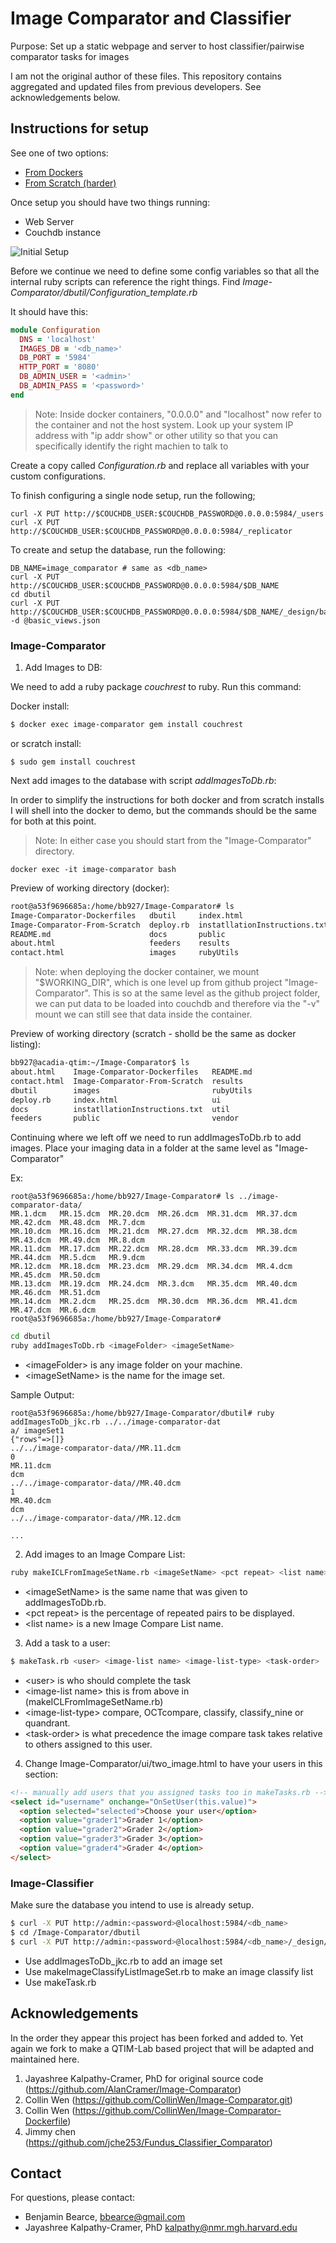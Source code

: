 # Image Comparator and Classifier

Purpose: Set up a static webpage and server to host classifier/pairwise comparator tasks for images 

I am not the original author of these files. This repository contains aggregated and updated files from previous developers. See acknowledgements below.


## Instructions for setup

See one of two options:

* [From Dockers](https://github.com/QTIM-Lab/Image-Comparator/tree/master/Image-Comparator-Dockerfiles)
* [From Scratch (harder)](https://github.com/QTIM-Lab/Image-Comparator/tree/master/Image-Comparator-From-Scratch)

Once setup you should have two things running:
* Web Server
* Couchdb instance

![Initial Setup](./images/initial_setup.jpg)


Before we continue we need to define some config variables so that all the internal ruby scripts can reference the right things. Find *Image-Comparator/dbutil/Configuration_template.rb*

It should have this:

```ruby
module Configuration
  DNS = 'localhost'
  IMAGES_DB = '<db_name>'
  DB_PORT = '5984'
  HTTP_PORT = '8080'
  DB_ADMIN_USER = '<admin>'
  DB_ADMIN_PASS = '<password>'
end
```
> Note: Inside docker containers, "0.0.0.0" and "localhost" now refer to the container and not the host system. Look up your system IP address with "ip addr show" or other utility so that you can specifically identify the right machien to talk to 

Create a copy called *Configuration.rb* and replace all variables with your custom configurations.


To finish configuring a single node setup, run the following;
```
curl -X PUT http://$COUCHDB_USER:$COUCHDB_PASSWORD@0.0.0.0:5984/_users
curl -X PUT http://$COUCHDB_USER:$COUCHDB_PASSWORD@0.0.0.0:5984/_replicator
```

To create and setup the database, run the following:
```
DB_NAME=image_comparator # same as <db_name>
curl -X PUT http://$COUCHDB_USER:$COUCHDB_PASSWORD@0.0.0.0:5984/$DB_NAME
cd dbutil
curl -X PUT http://$COUCHDB_USER:$COUCHDB_PASSWORD@0.0.0.0:5984/$DB_NAME/_design/basic_views -d @basic_views.json
```

### Image-Comparator

1. Add Images to DB:

We need to add a ruby package *couchrest* to ruby. Run this command:

Docker install:
```bash
$ docker exec image-comparator gem install couchrest
```
or scratch install:
```
$ sudo gem install couchrest
```

Next add images to the database with script *addImagesToDb.rb*:

In order to simplify the instructions for both docker and from scratch installs I will shell into the docker to demo, but the commands should be the same for both at this point.

> Note: In either case you should start from the "Image-Comparator" directory.

```
docker exec -it image-comparator bash
```

Preview of working directory (docker):
```bash
root@a53f9696685a:/home/bb927/Image-Comparator# ls
Image-Comparator-Dockerfiles   dbutil     index.html                     ui
Image-Comparator-From-Scratch  deploy.rb  instatllationInstructions.txt  util
README.md                      docs       public                         vendor
about.html                     feeders    results
contact.html                   images     rubyUtils
```
> Note: when deploying the docker container, we mount "$WORKING_DIR", which is one level up from github project "Image-Comparator". This is so at the same level as the github project folder, we can put data to be loaded into couchdb and therefore via the "-v" mount we can still see that data inside the container.

Preview of working directory (scratch - sholld be the same as docker listing):
```bash
bb927@acadia-qtim:~/Image-Comparator$ ls
about.html    Image-Comparator-Dockerfiles   README.md
contact.html  Image-Comparator-From-Scratch  results
dbutil        images                         rubyUtils
deploy.rb     index.html                     ui
docs          instatllationInstructions.txt  util
feeders       public                         vendor
```

Continuing where we left off we need to run addImagesToDb.rb to add images. Place your imaging data in a folder at the same level as "Image-Comparator"

Ex:
```
root@a53f9696685a:/home/bb927/Image-Comparator# ls ../image-comparator-data/
MR.1.dcm   MR.15.dcm  MR.20.dcm  MR.26.dcm  MR.31.dcm  MR.37.dcm  MR.42.dcm  MR.48.dcm  MR.7.dcm
MR.10.dcm  MR.16.dcm  MR.21.dcm  MR.27.dcm  MR.32.dcm  MR.38.dcm  MR.43.dcm  MR.49.dcm  MR.8.dcm
MR.11.dcm  MR.17.dcm  MR.22.dcm  MR.28.dcm  MR.33.dcm  MR.39.dcm  MR.44.dcm  MR.5.dcm   MR.9.dcm
MR.12.dcm  MR.18.dcm  MR.23.dcm  MR.29.dcm  MR.34.dcm  MR.4.dcm   MR.45.dcm  MR.50.dcm
MR.13.dcm  MR.19.dcm  MR.24.dcm  MR.3.dcm   MR.35.dcm  MR.40.dcm  MR.46.dcm  MR.51.dcm
MR.14.dcm  MR.2.dcm   MR.25.dcm  MR.30.dcm  MR.36.dcm  MR.41.dcm  MR.47.dcm  MR.6.dcm
root@a53f9696685a:/home/bb927/Image-Comparator# 
```

```bash
cd dbutil
ruby addImagesToDb.rb <imageFolder> <imageSetName>
```

* \<imageFolder> is any image folder on your machine.  
* \<imageSetName> is the name for the image set.  

Sample Output:
```
root@a53f9696685a:/home/bb927/Image-Comparator/dbutil# ruby addImagesToDb_jkc.rb ../../image-comparator-dat
a/ imageSet1
{"rows"=>[]}
../../image-comparator-data//MR.11.dcm
0
MR.11.dcm
dcm
../../image-comparator-data//MR.40.dcm
1
MR.40.dcm
dcm
../../image-comparator-data//MR.12.dcm

...
```

2. Add images to an Image Compare List:

```bash
ruby makeICLFromImageSetName.rb <imageSetName> <pct repeat> <list name>
```

* \<imageSetName> is the same name that was given to addImagesToDb.rb.  
* \<pct repeat> is the percentage of repeated pairs to be displayed.  
* \<list name> is a new Image Compare List name.  

3. Add a task to a user:

```bash
$ makeTask.rb <user> <image-list name> <image-list-type> <task-order>
```

* \<user> is who should complete the task  
* \<image-list name> this is <list name> from above in (makeICLFromImageSetName.rb)  
* \<image-list-type> compare, OCTcompare, classify, classify_nine or quandrant.  
* \<task-order> is what precedence the image compare task takes relative to others assigned to this user.  

4. Change Image-Comparator/ui/two_image.html to have your users in this section:

```html
<!-- manually add users that you assigned tasks too in makeTasks.rb -->
<select id="username" onchange="OnSetUser(this.value)">
  <option selected="selected">Choose your user</option>
  <option value="grader1">Grader 1</option>
  <option value="grader2">Grader 2</option>
  <option value="grader3">Grader 3</option>
  <option value="grader4">Grader 4</option>
</select>
```

### Image-Classifier

Make sure the database you intend to use is already setup.
```bash
$ curl -X PUT http://admin:<password>@localhost:5984/<db_name>
$ cd /Image-Comparator/dbutil
$ curl -X PUT http://admin:<password>@localhost:5984/<db_name>/_design/basic_views -d @basic_views.json
```

* Use addImagesToDb_jkc.rb to add an image set  
* Use makeImageClassifyListImageSet.rb to make an image classify list  
* Use makeTask.rb 




## Acknowledgements

In the order they appear this project has been forked and added to. Yet again we fork to make a QTIM-Lab based project that will be adapted and maintained here.

1. Jayashree Kalpathy-Cramer, PhD for original source code (https://github.com/AlanCramer/Image-Comparator)  
2. Collin Wen (https://github.com/CollinWen/Image-Comparator.git)  
3. Collin Wen (https://github.com/CollinWen/Image-Comparator-Dockerfile)  
4. Jimmy chen (https://github.com/jche253/Fundus_Classifier_Comparator)  


## Contact
For questions, please contact:
* Benjamin Bearce, bbearce@gmail.com  
* Jayashree Kalpathy-Cramer, PhD kalpathy@nmr.mgh.harvard.edu  
